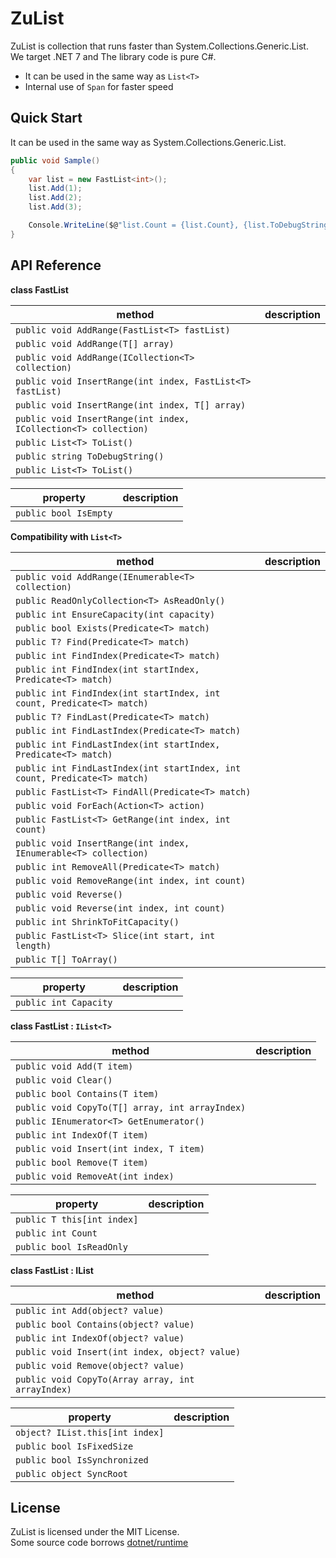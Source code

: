 # ZuList

ZuList is collection that runs faster than System.Collections.Generic.List.  
We target .NET 7 and The library code is pure C#.  

* It can be used in the same way as `List<T>`
* Internal use of `Span` for faster speed

## Quick Start

It can be used in the same way as System.Collections.Generic.List.

```csharp
public void Sample()
{
    var list = new FastList<int>();
    list.Add(1);
    list.Add(2);
    list.Add(3);

    Console.WriteLine($@"list.Count = {list.Count}, {list.ToDebugString()}"); // list.Count = 3, [ 1, 2, 3 ]
}
```

## API Reference

**class FastList**

| method | description |
| -- | -- |
| `public void AddRange(FastList<T> fastList)` |  |
| `public void AddRange(T[] array)` |  |
| `public void AddRange(ICollection<T> collection)` | |
| `public void InsertRange(int index, FastList<T> fastList)`  |  |
| `public void InsertRange(int index, T[] array)`  |  |
| `public void InsertRange(int index, ICollection<T> collection)`  |  |
| `public List<T> ToList()`  |  |
| `public string ToDebugString()`  |  |
| `public List<T> ToList()`  |  |

| property | description |
| -- | -- |
| `public bool IsEmpty` |  |

**Compatibility with `List<T>`**

| method | description |
| -- | -- |
| `public void AddRange(IEnumerable<T> collection)` |  |
| `public ReadOnlyCollection<T> AsReadOnly()` |  |
| `public int EnsureCapacity(int capacity)`  |  |
| `public bool Exists(Predicate<T> match)`  |  |
| `public T? Find(Predicate<T> match)`  |  |
| `public int FindIndex(Predicate<T> match)`  |  |
| `public int FindIndex(int startIndex, Predicate<T> match)`  |  |
| `public int FindIndex(int startIndex, int count, Predicate<T> match)`  |  |
| `public T? FindLast(Predicate<T> match)`  |  |
| `public int FindLastIndex(Predicate<T> match)`  |  |
| `public int FindLastIndex(int startIndex, Predicate<T> match)`  |  |
| `public int FindLastIndex(int startIndex, int count, Predicate<T> match)`  |  |
| `public FastList<T> FindAll(Predicate<T> match)`  |  |
| `public void ForEach(Action<T> action)`  |  |
| `public FastList<T> GetRange(int index, int count)`  |  |
| `public void InsertRange(int index, IEnumerable<T> collection)`  |  |
| `public int RemoveAll(Predicate<T> match)`  |  |
| `public void RemoveRange(int index, int count)`  |  |
| `public void Reverse()`  |  |
| `public void Reverse(int index, int count)`  |  |
| `public int ShrinkToFitCapacity()`  |  |
| `public FastList<T> Slice(int start, int length)`  |  
| `public T[] ToArray()`  |  |

| property | description |  
| -- | -- |  
| `public int Capacity`  |  |  

**class FastList : `IList<T>`**

| method | description |
| -- | -- |
| `public void Add(T item)` |  |
| `public void Clear()` |  |
| `public bool Contains(T item)` |  |
| `public void CopyTo(T[] array, int arrayIndex)` |  |
| `public IEnumerator<T> GetEnumerator()` |  |
| `public int IndexOf(T item)` |  |
| `public void Insert(int index, T item)` |  |
| `public bool Remove(T item)` |  |
| `public void RemoveAt(int index)` |  |

| property | description |
| -- | -- |
| `public T this[int index]`  |  |
| `public int Count`  |  |
| `public bool IsReadOnly`  |  |

**class FastList : IList**

| method | description |
| -- | -- |
| `public int Add(object? value)` |  |
| `public bool Contains(object? value)` |  |
| `public int IndexOf(object? value)` |  |
| `public void Insert(int index, object? value)` |  |
| `public void Remove(object? value)` |  |
| `public void CopyTo(Array array, int arrayIndex)` |  |

| property | description |
| -- | -- |
| `object? IList.this[int index]`  |  |
| `public bool IsFixedSize`  |  |
| `public bool IsSynchronized`  |  |
| `public object SyncRoot`  |  |

## License

ZuList is licensed under the MIT License.  
Some source code borrows [dotnet/runtime](https://github.com/dotnet/runtime)
